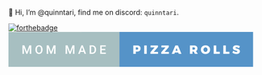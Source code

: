 👋 Hi, I’m @quinntari, find me on discord: `quinntari`.

[![forthebadge](https://github.com/BraveUX/for-the-badge/blob/master/src/images/badges/powered-by-coffee.svg)](https://github.com/quinntari)
[![forthebadge](https://github.com/BraveUX/for-the-badge/blob/master/src/images/badges/mom-made-pizza-rolls.svg)](https://github.com/quinntari)
